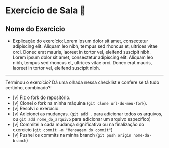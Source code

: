 # Exercício de Sala 🏫  

## Nome do Exercicio

- Explicação do exercício: Lorem ipsum dolor sit amet, consectetur adipiscing elit. Aliquam leo nibh, tempus sed rhoncus et, ultrices vitae orci.
Donec erat mauris, laoreet in tortor vel, eleifend suscipit nibh. Lorem ipsum dolor sit amet, consectetur adipiscing elit.
Aliquam leo nibh, tempus sed rhoncus et, ultrices vitae orci. Donec erat mauris, laoreet in tortor vel, eleifend suscipit nibh. 
---

Terminou o exercício? Dá uma olhada nessa checklist e confere se tá tudo certinho, combinado?!

- [v] Fiz o fork do repositório.
- [v] Clonei o fork na minha máquina (`git clone url-do-meu-fork`).
- [v] Resolvi o exercício.
- [v] Adicionei as mudanças. (`git add .` para adicionar todos os arquivos, ou `git add nome_do_arquivo` para adicionar um arquivo específico)
- [v] Commitei a cada mudança significativa ou na finalização do exercício (`git commit -m "Mensagem do commit"`)
- [v] Pushei os commits na minha branch (`git push origin nome-da-branch`)
